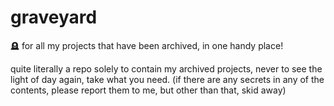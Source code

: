 # graveyard
🪦 for all my projects that have been archived, in one handy place!


quite literally a repo solely to contain my archived projects, never to see the light of day again, take what you need.
(if there are any secrets in any of the contents, please report them to me, but other than that, skid away)
